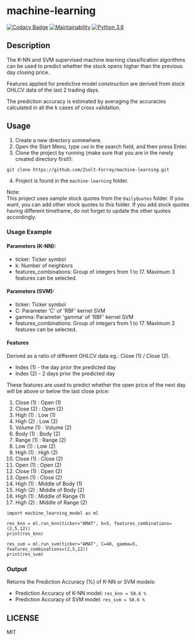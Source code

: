 # machine-learning

[![Codacy Badge](https://api.codacy.com/project/badge/Grade/d62b4b06b5c7482f8140633379d42222)](https://www.codacy.com/app/forray.zsolt/machine-learning?utm_source=github.com&amp;utm_medium=referral&amp;utm_content=Zsolt-Forray/machine-learning&amp;utm_campaign=Badge_Grade)
[![Maintainability](https://api.codeclimate.com/v1/badges/4693c73dcb725c7cd11b/maintainability)](https://codeclimate.com/github/Zsolt-Forray/machine-learning/maintainability)
[![Python 3.6](https://img.shields.io/badge/python-3.6-blue.svg)](https://www.python.org/downloads/release/python-360/)

## Description
The K-NN and SVM supervised machine learning classification algorithms can be used to predict whether the stock opens higher than the previous day closing price.

Features applied for predictive model construction are derived from stock OHLCV data of the last 2 trading days.

The prediction accuracy is estimated by averaging the accuracies calculated in all the k cases of cross validation.

## Usage
1.  Create a new directory somewhere.
2.  Open the Start Menu, type `cmd` in the search field, and then press Enter.
3.  Clone the project by running (make sure that you are in the newly created directory first!):
```
git clone https://github.com/Zsolt-Forray/machine-learning.git
```
4.  Project is found in the `machine-learning` folder.

Note:  
This project uses sample stock quotes from the `DailyQuotes` folder. If you want, you can add other stock quotes to this folder. If you add stock quotes having different timeframe, do not forget to update the other quotes accordingly.

### Usage Example

#### Parameters (K-NN):

+   ticker: Ticker symbol
+   k: Number of neighbors
+   features_combinations: Group of integers from 1 to 17. Maximum 3 features can be selected.

#### Parameters (SVM):

+   ticker: Ticker symbol
+   C: Parameter 'C' of 'RBF' kernel SVM
+   gamma: Parameter 'gamma' of 'RBF' kernel SVM
+   features_combinations: Group of integers from 1 to 17. Maximum 3 features can be selected.

#### Features
Derived as a ratio of different OHLCV data eg.: Close (1) / Close (2).

+   Index (1) - the day prior the predicted day
+   Index (2) - 2 days prior the predicted day

These features are used to predict whether the open price of the next day will be above or below the last close price:

1. Close (1) : Open (1)
2. Close (2) : Open (2)
3. High (1) : Low (1)
4. High (2) : Low (2)
5. Volume (1) : Volume (2)
6. Body (1) : Body (2)
7. Range (1) : Range (2)
8. Low (1) : Low (2)
9. High (1) : High (2)
10. Close (1) : Close (2)
11. Open (1) : Open (2)
12. Close (1) : Open (2)
13. Open (1) : Close (2)
14. High (1) : Middle of Body (1)
15. High (2) : Middle of Body (2)
16. High (1) : Middle of Range (1)
17. High (2) : Middle of Range (2)

```
import machine_learning_model as ml

res_knn = ml.run_knn(ticker="AMAT", k=5, features_combinations=(2,5,12))
print(res_knn)

res_svm = ml.run_svm(ticker="AMAT", C=40, gamma=5, features_combinations=(2,5,12))
print(res_svm)
```

### Output
Returns the Prediction Accuracy (%) of K-NN or SVM models:
+   Prediction Accuracy of K-NN model: `res_knn = 50.6 %`
+   Prediction Accuracy of SVM model: `res_svm = 58.6 %`

## LICENSE
MIT
